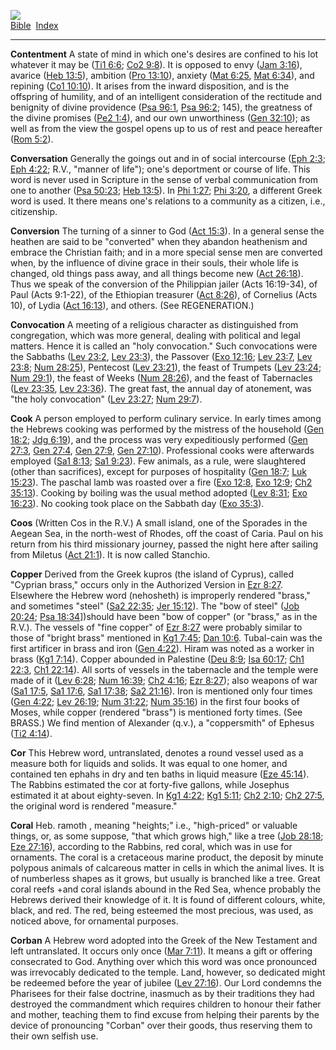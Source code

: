 [![](../../cdshop/ithlogo.png)](../../index)  
[Bible](../index)  [Index](index) 

------------------------------------------------------------------------

<span id="000">**Contentment**</span> A state of mind in which one's
desires are confined to his lot whatever it may be ([Ti1
6:6](../kjv/ti1006.htm#006); [Co2 9:8](../kjv/co2009.htm#008)). It is
opposed to envy ([Jam 3:16](../kjv/jam003.htm#016)), avarice ([Heb
13:5](../kjv/heb013.htm#005)), ambition ([Pro
13:10](../kjv/pro013.htm#010)), anxiety ([Mat
6:25](../kjv/mat006.htm#025), [Mat 6:34](../kjv/mat006.htm#034)), and
repining ([Co1 10:10](../kjv/co1010.htm#010)). It arises from the inward
disposition, and is the offspring of humility, and of an intelligent
consideration of the rectitude and benignity of divine providence ([Psa
96:1](../kjv/psa096.htm#001), [Psa 96:2](../kjv/psa096.htm#002); 145),
the greatness of the divine promises ([Pe2 1:4](../kjv/pe2001.htm#004)),
and our own unworthiness ([Gen 32:10](../kjv/gen032.htm#010)); as well
as from the view the gospel opens up to us of rest and peace hereafter
([Rom 5:2](../kjv/rom005.htm#002)).

<span id="001">**Conversation**</span> Generally the goings out and in
of social intercourse ([Eph 2:3](../kjv/eph002.htm#003); [Eph
4:22](../kjv/eph004.htm#022); R.V., "manner of life"); one's deportment
or course of life. This word is never used in Scripture in the sense of
verbal communication from one to another ([Psa
50:23](../kjv/psa050.htm#023); [Heb 13:5](../kjv/heb013.htm#005)). In
[Phi 1:27](../kjv/phi001.htm#027); [Phi 3:20](../kjv/phi003.htm#020), a
different Greek word is used. It there means one's relations to a
community as a citizen, i.e., citizenship.

<span id="002">**Conversion**</span> The turning of a sinner to God
([Act 15:3](../kjv/act015.htm#003)). In a general sense the heathen are
said to be "converted" when they abandon heathenism and embrace the
Christian faith; and in a more special sense men are converted when, by
the influence of divine grace in their souls, their whole life is
changed, old things pass away, and all things become new ([Act
26:18](../kjv/act026.htm#018)). Thus we speak of the conversion of the
Philippian jailer (Acts 16:19-34), of Paul (Acts 9:1-22), of the
Ethiopian treasurer ([Act 8:26](../kjv/act008.htm#026)), of Cornelius
(Acts 10), of Lydia ([Act 16:13](../kjv/act016.htm#013)), and others.
(See REGENERATION.)

<span id="003">**Convocation**</span> A meeting of a religious character
as distinguished from congregation, which was more general, dealing with
political and legal matters. Hence it is called an "holy convocation."
Such convocations were the Sabbaths ([Lev 23:2](../kjv/lev023.htm#002),
[Lev 23:3](../kjv/lev023.htm#003)), the Passover ([Exo
12:16](../kjv/exo012.htm#016); [Lev 23:7](../kjv/lev023.htm#007), [Lev
23:8](../kjv/lev023.htm#008); [Num 28:25](../kjv/num028.htm#025)),
Pentecost ([Lev 23:21](../kjv/lev023.htm#021)), the feast of Trumpets
([Lev 23:24](../kjv/lev023.htm#024); [Num 29:1](../kjv/num029.htm#001)),
the feast of Weeks ([Num 28:26](../kjv/num028.htm#026)), and the feast
of Tabernacles ([Lev 23:35](../kjv/lev023.htm#035), [Lev
23:36](../kjv/lev023.htm#036)). The great fast, the annual day of
atonement, was "the holy convocation" ([Lev
23:27](../kjv/lev023.htm#027); [Num 29:7](../kjv/num029.htm#007)).

<span id="004">**Cook**</span> A person employed to perform culinary
service. In early times among the Hebrews cooking was performed by the
mistress of the household ([Gen 18:2](../kjv/gen018.htm#002); [Jdg
6:19](../kjv/jdg006.htm#019)), and the process was very expeditiously
performed ([Gen 27:3](../kjv/gen027.htm#003), [Gen
27:4](../kjv/gen027.htm#004), [Gen 27:9](../kjv/gen027.htm#009), [Gen
27:10](../kjv/gen027.htm#010)). Professional cooks were afterwards
employed ([Sa1 8:13](../kjv/sa1008.htm#013); [Sa1
9:23](../kjv/sa1009.htm#023)). Few animals, as a rule, were slaughtered
(other than sacrifices), except for purposes of hospitality ([Gen
18:7](../kjv/gen018.htm#007); [Luk 15:23](../kjv/luk015.htm#023)). The
paschal lamb was roasted over a fire ([Exo 12:8](../kjv/exo012.htm#008),
[Exo 12:9](../kjv/exo012.htm#009); [Ch2 35:13](../kjv/ch2035.htm#013)).
Cooking by boiling was the usual method adopted ([Lev
8:31](../kjv/lev008.htm#031); [Exo 16:23](../kjv/exo016.htm#023)). No
cooking took place on the Sabbath day ([Exo
35:3](../kjv/exo035.htm#003)).

<span id="005">**Coos**</span> (Written Cos in the R.V.) A small island,
one of the Sporades in the Aegean Sea, in the north-west of Rhodes, off
the coast of Caria. Paul on his return from his third missionary
journey, passed the night here after sailing from Miletus ([Act
21:1](../kjv/act021.htm#001)). It is now called Stanchio.

<span id="006">**Copper**</span> Derived from the Greek kupros (the
island of Cyprus), called "Cyprian brass," occurs only in the Authorized
Version in [Ezr 8:27](../kjv/ezr008.htm#027). Elsewhere the Hebrew word
(nehosheth) is improperly rendered "brass," and sometimes "steel" ([Sa2
22:35](../kjv/sa2022.htm#035); [Jer 15:12](../kjv/jer015.htm#012)). The
"bow of steel" ([Job 20:24](../kjv/job020.htm#024); [Psa
18:34](../kjv/psa018.htm#034)\])should have been "bow of copper" (or
"brass," as in the R.V.). The vessels of "fine copper" of [Ezr
8:27](../kjv/ezr008.htm#027) were probably similar to those of "bright
brass" mentioned in [Kg1 7:45](../kjv/kg1007.htm#045); [Dan
10:6](../kjv/dan010.htm#006). Tubal-cain was the first artificer in
brass and iron ([Gen 4:22](../kjv/gen004.htm#022)). Hiram was noted as a
worker in brass ([Kg1 7:14](../kjv/kg1007.htm#014)). Copper abounded in
Palestine ([Deu 8:9](../kjv/deu008.htm#009); [Isa
60:17](../kjv/isa060.htm#017); [Ch1 22:3](../kjv/ch1022.htm#003), [Ch1
22:14](../kjv/ch1022.htm#014)). All sorts of vessels in the tabernacle
and the temple were made of it ([Lev 6:28](../kjv/lev006.htm#028); [Num
16:39](../kjv/num016.htm#039); [Ch2 4:16](../kjv/ch2004.htm#016); [Ezr
8:27](../kjv/ezr008.htm#027)); also weapons of war ([Sa1
17:5](../kjv/sa1017.htm#005), [Sa1 17:6](../kjv/sa1017.htm#006), [Sa1
17:38](../kjv/sa1017.htm#038); [Sa2 21:16](../kjv/sa2021.htm#016)). Iron
is mentioned only four times ([Gen 4:22](../kjv/gen004.htm#022); [Lev
26:19](../kjv/lev026.htm#019); [Num 31:22](../kjv/num031.htm#022); [Num
35:16](../kjv/num035.htm#016)) in the first four books of Moses, while
copper (rendered "brass") is mentioned forty times. (See BRASS.) We find
mention of Alexander (q.v.), a "coppersmith" of Ephesus ([Ti2
4:14](../kjv/ti2004.htm#014)).

<span id="007">**Cor**</span> This Hebrew word, untranslated, denotes a
round vessel used as a measure both for liquids and solids. It was equal
to one homer, and contained ten ephahs in dry and ten baths in liquid
measure ([Eze 45:14](../kjv/eze045.htm#014)). The Rabbins estimated the
cor at forty-five gallons, while Josephus estimated it at about
eighty-seven. In [Kg1 4:22](../kjv/kg1004.htm#022); [Kg1
5:11](../kjv/kg1005.htm#011); [Ch2 2:10](../kjv/ch2002.htm#010); [Ch2
27:5](../kjv/ch2027.htm#005), the original word is rendered "measure."

<span id="008">**Coral**</span> Heb. ramoth , meaning "heights;" i.e.,
"high-priced" or valuable things, or, as some suppose, "that which grows
high," like a tree ([Job 28:18](../kjv/job028.htm#018); [Eze
27:16](../kjv/eze027.htm#016)), according to the Rabbins, red coral,
which was in use for ornaments. The coral is a cretaceous marine
product, the deposit by minute polypous animals of calcareous matter in
cells in which the animal lives. It is of numberless shapes as it grows,
but usually is branched like a tree. Great coral reefs +and coral
islands abound in the Red Sea, whence probably the Hebrews derived their
knowledge of it. It is found of different colours, white, black, and
red. The red, being esteemed the most precious, was used, as noticed
above, for ornamental purposes.

<span id="009">**Corban**</span> A Hebrew word adopted into the Greek of
the New Testament and left untranslated. It occurs only once ([Mar
7:11](../kjv/mar007.htm#011)). It means a gift or offering consecrated
to God. Anything over which this word was once pronounced was
irrevocably dedicated to the temple. Land, however, so dedicated might
be redeemed before the year of jubilee ([Lev
27:16](../kjv/lev027.htm#016)). Our Lord condemns the Pharisees for
their false doctrine, inasmuch as by their traditions they had destroyed
the commandment which requires children to honour their father and
mother, teaching them to find excuse from helping their parents by the
device of pronouncing "Corban" over their goods, thus reserving them to
their own selfish use.
